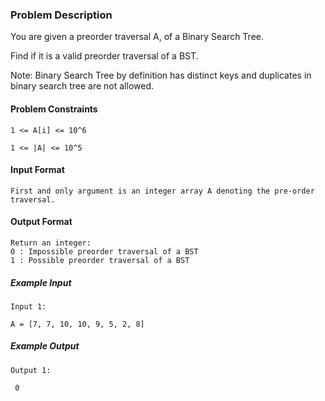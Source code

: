 ### Problem Description
 
 

You are given a preorder traversal A, of a Binary Search Tree.

Find if it is a valid preorder traversal of a BST.

Note: Binary Search Tree by definition has distinct keys and duplicates in binary search tree are not allowed.


#### Problem Constraints

```
1 <= A[i] <= 10^6

1 <= |A| <= 10^5
```



#### Input Format

```
First and only argument is an integer array A denoting the pre-order traversal.
```

#### Output Format

```
Return an integer:
0 : Impossible preorder traversal of a BST
1 : Possible preorder traversal of a BST
```

##### Example Input

```
Input 1:

A = [7, 7, 10, 10, 9, 5, 2, 8]
```


##### Example Output

```
Output 1:

 0
```
